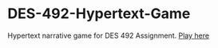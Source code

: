 # DES-492-Hypertext-Game
Hypertext narrative game for DES 492 Assignment. [Play here](https://aniketrajnish.github.io/DES-492-Hypertext-Game/)
